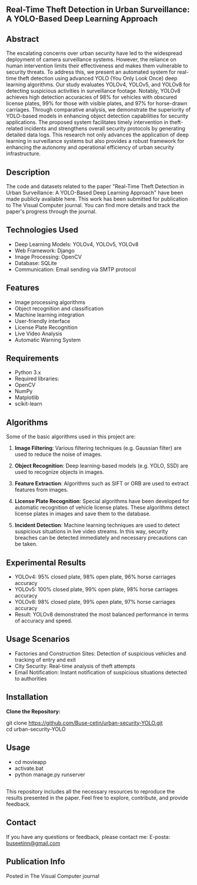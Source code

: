 ## **Real-Time Theft Detection in Urban Surveillance: A YOLO-Based Deep Learning Approach**

## Abstract
The escalating concerns over urban security have led to the widespread deployment of camera surveillance systems. However, the reliance on human intervention limits their effectiveness and makes them vulnerable to security threats. To address this, we present an automated system for real-time theft detection using advanced YOLO (You Only Look Once) deep learning algorithms. Our study evaluates YOLOv4, YOLOv5, and
YOLOv8 for detecting suspicious activities in surveillance footage. Notably, YOLOv8 achieves high detection accuracies of 98% for vehicles with obscured license plates, 99% for those with visible plates, and 97%
for horse-drawn carriages. Through comparative analysis, we demonstrate the superiority of YOLO-based models in enhancing object detection capabilities for security applications. The proposed system facilitates
timely intervention in theft-related incidents and strengthens overall security protocols by generating detailed data logs. This research not only advances the application of deep learning in surveillance systems
but also provides a robust framework for enhancing the autonomy and operational efficiency of urban security infrastructure.

## Description
The code and datasets related to the paper "Real-Time Theft Detection in Urban Surveillance: A YOLO-Based Deep Learning Approach" have been made publicly available here. This work has been submitted for publication to The Visual Computer journal. You can find more details and track the paper's progress through the journal.


## Technologies Used

- Deep Learning Models: YOLOv4, YOLOv5, YOLOv8
- Web Framework: Django
- Image Processing: OpenCV
- Database: SQLite
- Communication: Email sending via SMTP protocol

## Features

- Image processing algorithms
- Object recognition and classification
- Machine learning integration
- User-friendly interface
- License Plate Recognition
- Live Video Analysis
- Automatic Warning System

## Requirements

- Python 3.x
- Required libraries:
- OpenCV
- NumPy
- Matplotlib
- scikit-learn
    
## Algorithms

Some of the basic algorithms used in this project are:

1. **Image Filtering**: Various filtering techniques (e.g. Gaussian filter) are used to reduce the noise of images.

2. **Object Recognition**: Deep learning-based models (e.g. YOLO, SSD) are used to recognize objects in images.

3. **Feature Extraction**: Algorithms such as SIFT or ORB are used to extract features from images.

4. **License Plate Recognition**: Special algorithms have been developed for automatic recognition of vehicle license plates. These algorithms detect license plates in images and save them to the database.

5. **Incident Detection**: Machine learning techniques are used to detect suspicious situations in live video streams. In this way, security breaches can be detected immediately and necessary precautions can be taken.  

## Experimental Results
- YOLOv4: 95% closed plate, 98% open plate, 96% horse carriages accuracy 
- YOLOv5: 100% closed plate, 99% open plate, 98% horse carriages accuracy 
- YOLOv8: 98% closed plate, 99% open plate, 97% horse carriages accuracy
- Result: YOLOv8 demonstrated the most balanced performance in terms of accuracy and speed.

## Usage Scenarios

- Factories and Construction Sites: Detection of suspicious vehicles and tracking of entry and exit
- City Security: Real-time analysis of theft attempts
- Email Notification: Instant notification of suspicious situations detected to authorities

## Installation
 **Clone the Repository:**

git clone https://github.com/Buse-cetin/urban-security-YOLO.git  
cd urban-security-YOLO



## Usage
- cd movieapp
- activate.bat
- python manage.py runserver

## 
This repository includes all the necessary resources to reproduce the results presented in the paper. Feel free to explore, contribute, and provide feedback.

## Contact
If you have any questions or feedback, please contact me:
E-posta: buseetinn@gmail.com

## Publication Info
Posted in The Visual Computer journal


